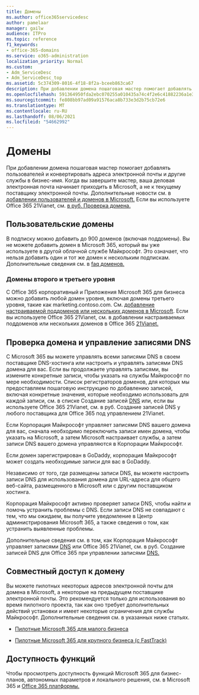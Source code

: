 ```yaml
---
title: Домены
ms.author: office365servicedesc
author: pamelaar
manager: gailw
audience: ITPro
ms.topic: reference
f1_keywords:
- office-365-domains
ms.service: o365-administration
localization_priority: Normal
ms.custom:
- Adm_ServiceDesc
- Adm_ServiceDesc_top
ms.assetid: 5c374309-8016-4f18-8f2a-bceeb863ca67
description: При добавлении домена пошаговая мастер помогает добавлять пользователей и конвертировать адреса электронной почты и другие службы в бизнес-имя. Когда вы завершите мастер, ваша деловая электронная почта начинает приходить в Microsoft, а не к текущему поставщику электронной почты. Дополнительные новости см. в добавлении пользователей и доменов в Microsoft. Если вы используете Office 365 21Vianet, см. в руб. Проверка домена.
ms.openlocfilehash: 591364950fda2ebc070255a010435a74c4f2e6c41882236a1e35b987ba54c605
ms.sourcegitcommit: fe808bb97ad09a91576aca8b733e3d2b75cb72e6
ms.translationtype: MT
ms.contentlocale: ru-RU
ms.lasthandoff: 08/06/2021
ms.locfileid: "54662992"
---
```

# <a name="domains"></a>Домены

При добавлении домена пошаговая мастер помогает добавлять пользователей и конвертировать адреса электронной почты и другие службы в бизнес-имя. Когда вы завершите мастер, ваша деловая электронная почта начинает приходить в Microsoft, а не к текущему поставщику электронной почты. Дополнительные новости см. в [добавлении пользователей и доменов в Microsoft.](https://support.office.com/article/6383f56d-3d09-4dcb-9b41-b5f5a5efd611) Если вы используете Office 365 21Vianet, см. [в руб. Проверка домена.](/office365/admin/setup/add-domain)
  
## <a name="custom-domains"></a>Пользовательские домены

В подписку можно добавить до 900 доменов (включая поддомены). Вы не можете добавить домен в Microsoft 365, который вы уже используете в другой облачной службе Майкрософт. Это означает, что нельзя добавить один и тот же домен к нескольким подпискам. Дополнительные сведения см. в [faq доменов.](https://support.office.com/article/Domains-FAQ-1272bad0-4bd4-4796-8005-67d6fb3afc5a)
  
### <a name="second-and-third-level-domains"></a>Домены второго и третьего уровня

С Office 365 корпоративный и Приложения Microsoft 365 для бизнеса можно добавить любой домен уровня, включая домены третьего уровня, такие как marketing.contoso.com. См. [добавление настраиваемой поддоменов или нескольких доменов в Microsoft](/office365/admin/setup/domains-faq). Если вы используете Office 365 21Vianet, см. в добавлении настраиваемых поддоменов или нескольких доменов в Office 365 [21Vianet.](/office365/admin/setup/domains-faq)
  
## <a name="domain-verification-and-managing-dns-records"></a>Проверка домена и управление записями DNS

С Microsoft 365 вы можете управлять всеми записями DNS в своем поставщике DNS-хостинга или настроить и управлять записями DNS домена для вас. Если вы продолжаете управлять записями, вы измените конкретные записи, чтобы указать на службы Майкрософт по мере необходимости. Список регистраторов доменов, для которых мы предоставляем пошаговую инструкцию по добавлению записей, включая конкретные значения, которые необходимо использовать для каждой записи, см. в списке Создание записей [DNS](/office365/admin/get-help-with-domains/create-dns-records-at-any-dns-hosting-provider) или, если вы используете Office 365 21Vianet, см. в руб. Создание записей DNS у любого поставщика для Office 365 под управлением 21Vianet. 
  
Если Корпорация Майкрософт управляет записями DNS вашего домена для вас, сначала необходимо переключить записи имен домена, чтобы указать на Microsoft, а затем Microsoft настраивает службы, а затем записи DNS вашего домена управляются в Корпорации Майкрософт.
  
Если домен зарегистрирован в GoDaddy, корпорация Майкрософт может создать необходимые записи для вас в GoDaddy. 
  
Независимо от того, где размещены записи DNS, вы можете настроить записи DNS для использования домена для URL-адреса для общего веб-сайта, размещенного в Microsoft или с другим поставщиком хостинга. 
  
Корпорация Майкрософт активно проверяет записи DNS, чтобы найти и помочь устранить проблемы с DNS. Если записи DNS не совпадают с тем, что мы ожидаем, вы получите уведомление в Центр администрирования Microsoft 365, а также сведения о том, как устранить выявленные проблемы.
  
Дополнительные сведения см. в том, как Корпорация Майкрософт управляет записями [DNS](/office365/admin/setup/domains-faq) или Office 365 21Vianet, см. в руб. Создание записей DNS для Office 365 при управлении записями [DNS.](/office365/admin/services-in-china/create-dns-records-when-you-manage-your-dns-records)
  
## <a name="sharing-a-domain"></a>Совместный доступ к домену

Вы можете пилотных некоторых адресов электронной почты для домена в Microsoft, а некоторые на предыдущем поставщике электронной почты. Это рекомендуется только для использования во время пилотного проекта, так как оно требует дополнительных действий установки и имеет некоторые ограничения для службы Майкрософт. Дополнительные сведения см. в указанных ниже статьях.
  
- [Пилотные Microsoft 365 для малого бизнеса](https://support.office.com/article/39cee536-6a03-40cf-b9c1-f301bb6001d7)
    
- [Пилотные Microsoft 365 для крупного бизнеса (с FastTrack)](https://fasttrack.office.com/onboard)
    
## <a name="feature-availability"></a>Доступность функций

Чтобы просмотреть доступность функций Microsoft 365 для бизнес-планов, автономных параметров и локального решения, см. в Microsoft 365 и [Office 365 платформы.](office-365-platform-service-description.md)
